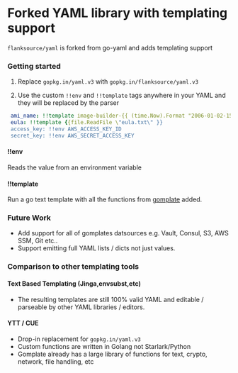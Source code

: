 # Forked YAML library with templating support

`flanksource/yaml` is forked from go-yaml and adds templating support


### Getting started

1. Replace `gopkg.in/yaml.v3` with `gopkg.in/flanksource/yaml.v3`

2. Use the custom `!!env` and `!!template` tags anywhere in your YAML and they will be replaced by the parser

```yaml
 ami_name: !!template image-builder-{{ (time.Now).Format "2006-01-02-150405" }}
 eula: !!template {{file.ReadFile \"eula.txt\" }}
 access_key: !!env AWS_ACCESS_KEY_ID
 secret_key: !!env AWS_SECRET_ACCESS_KEY
```
#### !!env
Reads the value from an environment variable

#### !!template
Run a go text template with all the functions from [gomplate](https://docs.gomplate.ca/) added.

### Future Work

* Add support for all of gomplates datsources e.g. Vault, Consul, S3, AWS SSM, Git etc..
* Support emitting full YAML lists / dicts not just values.

### Comparison to other templating tools

#### Text Based Templating (Jinga,envsubst,etc)

* The resulting templates are still 100% valid YAML and editable / parseable by other YAML libraries / editors.

#### YTT / CUE

* Drop-in replacement for `gopkg.in/yaml.v3`
* Custom functions are written in Golang not Starlark/Python
* Gomplate already has a large library of functions for text, crypto, network, file handling, etc
